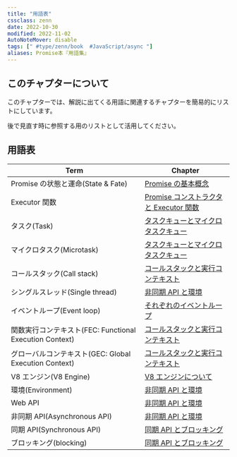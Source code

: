 ```yaml
---
title: "用語表"
cssclass: zenn
date: 2022-10-30
modified: 2022-11-02
AutoNoteMover: disable
tags: [" #type/zenn/book  #JavaScript/async "]
aliases: Promise本『用語集』
---
```


## このチャプターについて

このチャプターでは、解説に出てくる用語に関連するチャプターを簡易的にリストにしています。

後で見直す時に参照する用のリストとして活用してください。

## 用語表

Term | Chapter
---|---
Promise の状態と運命(State & Fate) | [Promise の基本概念](a-epasync-promise-basic-concept) |
Executor 関数 | [Promise コンストラクタと Executor 関数](3-epasync-promise-constructor-executor-func)
タスク(Task) | [タスクキューとマイクロタスクキュー](d-epasync-task-microtask-queues)
マイクロタスク(Microtask) | [タスクキューとマイクロタスクキュー](d-epasync-task-microtask-queues)
コールスタック(Call stack) | [コールスタックと実行コンテキスト](b-epasync-callstack-execution-context)
シングルスレッド(Single thread) | [非同期 API と環境](f-epasync-asynchronous-apis)
イベントループ(Event loop) | [それぞれのイベントループ](c-epasync-what-event-loop)
関数実行コンテキスト(FEC: Functional Execution Context) | [コールスタックと実行コンテキスト](b-epasync-callstack-execution-context)
グローバルコンテキスト(GEC: Global Execution Context) | [コールスタックと実行コンテキスト](b-epasync-callstack-execution-context)
V8 エンジン(V8 Engine) | [V8 エンジンについて](e-epasync-v8-engine)
環境(Environment) | [非同期 API と環境](f-epasync-asynchronous-apis)
Web API | [非同期 API と環境](f-epasync-asynchronous-apis)
非同期 API(Asynchronous API) | [非同期 API と環境](f-epasync-asynchronous-apis)
同期 API(Synchronous API) | [同期 API とブロッキング](f-epasync-synchronus-apis.md)
ブロッキング(blocking) | [同期 API とブロッキング](f-epasync-synchronus-apis.md)

